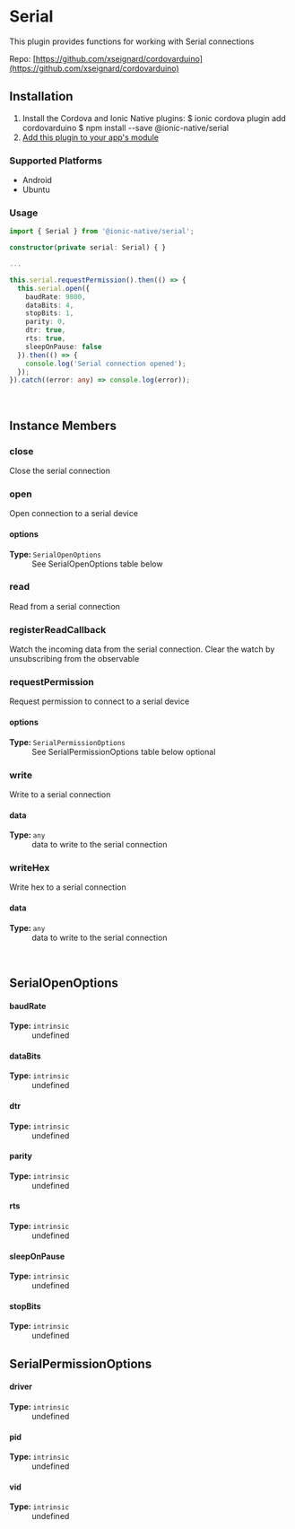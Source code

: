 # Serial 


This plugin provides functions for working with Serial connections


Repo: [https://github.com/xseignard/cordovarduino](https://github.com/xseignard/cordovarduino)



## Installation 

<ol>
<li>Install the Cordova and Ionic Native plugins:
<code-block language="shell">$ ionic cordova plugin add cordovarduino
$ npm install --save @ionic-native/serial
</code-block>
</li>
<li><a href="/docs/native/#Add_Plugins_to_Your_App_Module">Add this plugin to your app's module</a></li>
</ol>



### Supported Platforms

* Android
* Ubuntu




### Usage


```typescript
import { Serial } from '@ionic-native/serial';

constructor(private serial: Serial) { }

...

this.serial.requestPermission().then(() => {
  this.serial.open({
    baudRate: 9800,
    dataBits: 4,
    stopBits: 1,
    parity: 0,
    dtr: true,
    rts: true,
    sleepOnPause: false
  }).then(() => {
    console.log('Serial connection opened');
  });
}).catch((error: any) => console.log(error));

```




<p><br></p>

## Instance Members

### close

Close the serial connection

### open

Open connection to a serial device

<dl>
<dt><h4>options</h4><strong>Type: </strong><code>SerialOpenOptions</code></dt>
<dd>See SerialOpenOptions table below</dd>
</dl>

### read

Read from a serial connection

### registerReadCallback

Watch the incoming data from the serial connection. Clear the watch by unsubscribing from the observable

### requestPermission

Request permission to connect to a serial device

<dl>
<dt><h4>options</h4><strong>Type: </strong><code>SerialPermissionOptions</code></dt>
<dd>See SerialPermissionOptions table below <span class="tag">optional</span></dd>
</dl>

### write

Write to a serial connection

<dl>
<dt><h4>data</h4><strong>Type: </strong><code>any</code></dt>
<dd>data to write to the serial connection</dd>
</dl>

### writeHex

Write hex to a serial connection

<dl>
<dt><h4>data</h4><strong>Type: </strong><code>any</code></dt>
<dd>data to write to the serial connection</dd>
</dl>

<p><br></p>

## SerialOpenOptions

<dl>
<dt><h4>baudRate</h4><strong>Type: </strong><code>intrinsic</code></dt>
<dd>undefined</dd><dt><h4>dataBits</h4><strong>Type: </strong><code>intrinsic</code></dt>
<dd>undefined</dd><dt><h4>dtr</h4><strong>Type: </strong><code>intrinsic</code></dt>
<dd>undefined</dd><dt><h4>parity</h4><strong>Type: </strong><code>intrinsic</code></dt>
<dd>undefined</dd><dt><h4>rts</h4><strong>Type: </strong><code>intrinsic</code></dt>
<dd>undefined</dd><dt><h4>sleepOnPause</h4><strong>Type: </strong><code>intrinsic</code></dt>
<dd>undefined</dd><dt><h4>stopBits</h4><strong>Type: </strong><code>intrinsic</code></dt>
<dd>undefined</dd>
</dl>

## SerialPermissionOptions

<dl>
<dt><h4>driver</h4><strong>Type: </strong><code>intrinsic</code></dt>
<dd>undefined</dd><dt><h4>pid</h4><strong>Type: </strong><code>intrinsic</code></dt>
<dd>undefined</dd><dt><h4>vid</h4><strong>Type: </strong><code>intrinsic</code></dt>
<dd>undefined</dd>
</dl>

